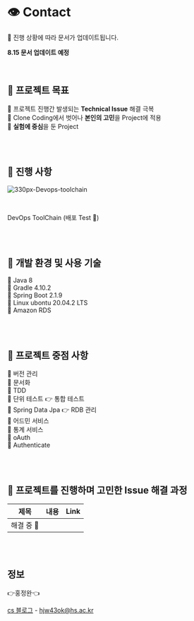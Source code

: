 # 👁 Contact

🔖 진행 상황에 따라 문서가 업데이트됩니다.

**8.15 문서 업데이트 예정**

<br>

## 🛒 프로젝트 목표

🔹 프로젝트 진행간 발생되는 **Technical Issue** 해결 극복 <br>
🔹 Clone Coding에서 벗어나 **본인의 고민**을 Project에 적용 <br>
🔹 **실험에 중심**을 둔 Project

<br><br>
## 🛒 진행 사항

![330px-Devops-toolchain](https://user-images.githubusercontent.com/76596316/128998296-ab44c0c3-cc4b-418f-b991-f67a0db7df48.jpg)


<br>

DevOps ToolChain (배포 Test  🚩)




<br><br>
## 🛒 개발 환경 및 사용 기술

🔹 Java 8 <br>
🔹 Gradle 4.10.2 <br>
🔹 Spring Boot 2.1.9 <br>
🔹 Linux ubontu 20.04.2 LTS <br>
🔹 Amazon RDS

<br><br>

## 🛒 프로젝트 중점 사항

🔹 버전 관리 <br>
🔹 문서화 <br>
🔹 TDD <br>
🔹 단위 테스트 👉 통합 테스트 <br>
🔹 Spring Data Jpa 👉 RDB 관리 <br>
🔹 어드민 서비스 <br>
🔹 통계 서비스 <br>
🔹 oAuth <br>
🔹 Authenticate

<br><br>
## 🛒 프로젝트를 진행하며 고민한 Issue 해결 과정


|제목|내용|Link|
|------|---|---|
|해결 중 🤯|||



<br><br>
## 정보

👉홍정완👈

[cs 블로그](https://velog.io/@daydream) -
hjw43ok@hs.ac.kr


